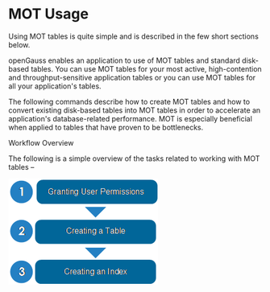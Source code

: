 # MOT Usage<a name="EN-US_TOPIC_0270171476"></a>

Using MOT tables is quite simple and is described in the few short sections below.

openGauss enables an application to use of MOT tables and standard disk-based tables. You can use MOT tables for your most active, high-contention and throughput-sensitive application tables or you can use MOT tables for all your application's tables.

The following commands describe how to create MOT tables and how to convert existing disk-based tables into MOT tables in order to accelerate an application's database-related performance. MOT is especially beneficial when applied to tables that have proven to be bottlenecks.

Workflow Overview

The following is a simple overview of the tasks related to working with MOT tables –

![](figures/en-us_image_0270171684.png)






